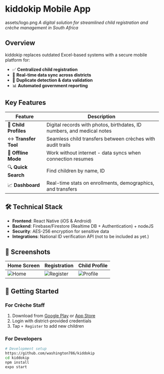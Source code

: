 # kiddokip Mobile App

assets/logo.png
*A digital solution for streamlined child registration and crèche management in South Africa*

## Overview

kiddokip replaces outdated Excel-based systems with a secure mobile platform for:

- ✅ **Centralized child registration**  
- 🔄 **Real-time data sync across districts**  
- 🚨 **Duplicate detection & data validation**  
- 📊 **Automated government reporting**

## Key Features

| Feature | Description |
|---------|-------------|
| 👶 **Child Profiles** | Digital records with photos, birthdates, ID numbers, and medical notes |
| ↔️ **Transfer Tool** | Seamless child transfers between crèches with audit trails |
| 📱 **Offline Mode** | Work without internet - data syncs when connection resumes |
| 🔍 **Quick Search** | Find children by name, ID
| 📈 **Dashboard** | Real-time stats on enrollments, demographics, and transfers |

## 🛠️ Technical Stack

- **Frontend**: React Native (iOS & Android)  
- **Backend**: Firebase/Firestore (Realtime DB + Authentication)  + nodeJS
- **Security**: AES-256 encryption for sensitive data  
- **Integrations**: National ID verification API (not to be included as yet.)

## 📲 Screenshots

| Home Screen | Registration | Child Profile |
|-------------|--------------|---------------|
| ![Home](https://via.placeholder.com/150x300?text=Dashboard+Stats) | ![Register](https://via.placeholder.com/150x300?text=Registration+Form) | ![Profile](https://via.placeholder.com/150x300?text=Child+Details) |

## 🚀 Getting Started

### For Crèche Staff

1. Download from [Google Play]() or [App Store]()  
2. Login with district-provided credentials  
3. Tap `+ Register` to add new children  

### For Developers

```bash
# Development setup
https://github.com/washington786/kiddokip
cd kiddokip
npm install
expo start

